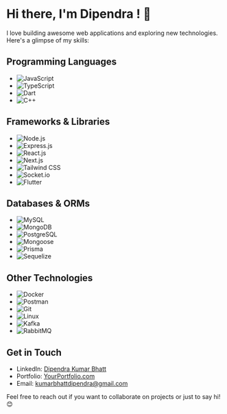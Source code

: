 # Hi there, I'm Dipendra ! 👋

I love building awesome web applications and exploring new technologies. Here's a glimpse of my skills:

## Programming Languages
- ![JavaScript](https://img.shields.io/badge/-JavaScript-yellow?style=flat-square&logo=javascript&logoColor=white)
- ![TypeScript](https://img.shields.io/badge/-TypeScript-blue?style=flat-square&logo=typescript&logoColor=white)
- ![Dart](https://img.shields.io/badge/-Dart-0175C2?style=flat-square&logo=dart&logoColor=white)
- ![C++](https://img.shields.io/badge/-C++-00599C?style=flat-square&logo=c%2B%2B&logoColor=white)

## Frameworks & Libraries
- ![Node.js](https://img.shields.io/badge/-Node.js-green?style=flat-square&logo=node.js&logoColor=white)
- ![Express.js](https://img.shields.io/badge/-Express.js-lightgrey?style=flat-square&logo=express&logoColor=white)
- ![React.js](https://img.shields.io/badge/-React.js-blue?style=flat-square&logo=react&logoColor=white)
- ![Next.js](https://img.shields.io/badge/-Next.js-black?style=flat-square&logo=next.js&logoColor=white)
- ![Tailwind CSS](https://img.shields.io/badge/-Tailwind_CSS-38B2AC?style=flat-square&logo=tailwind-css&logoColor=white)
- ![Socket.io](https://img.shields.io/badge/-Socket.io-grey?style=flat-square&logo=socket.io&logoColor=white)
- ![Flutter](https://img.shields.io/badge/-Flutter-02569B?style=flat-square&logo=flutter&logoColor=white)

## Databases & ORMs
- ![MySQL](https://img.shields.io/badge/-MySQL-blue?style=flat-square&logo=mysql&logoColor=white)
- ![MongoDB](https://img.shields.io/badge/-MongoDB-green?style=flat-square&logo=mongodb&logoColor=white)
- ![PostgreSQL](https://img.shields.io/badge/-PostgreSQL-blue?style=flat-square&logo=postgresql&logoColor=white)
- ![Mongoose](https://img.shields.io/badge/-Mongoose-green?style=flat-square&logo=mongoose&logoColor=white)
- ![Prisma](https://img.shields.io/badge/-Prisma-2D3748?style=flat-square&logo=prisma&logoColor=white)
- ![Sequelize](https://img.shields.io/badge/-Sequelize-blue?style=flat-square&logo=sequelize&logoColor=white)

## Other Technologies
- ![Docker](https://img.shields.io/badge/-Docker-blue?style=flat-square&logo=docker&logoColor=white)
- ![Postman](https://img.shields.io/badge/-Postman-orange?style=flat-square&logo=postman&logoColor=white)
- ![Git](https://img.shields.io/badge/-Git-F05032?style=flat-square&logo=git&logoColor=white)
- ![Linux](https://img.shields.io/badge/-Linux-black?style=flat-square&logo=linux&logoColor=white)
- ![Kafka](https://img.shields.io/badge/-Kafka-black?style=flat-square&logo=apache-kafka&logoColor=white)
- ![RabbitMQ](https://img.shields.io/badge/-RabbitMQ-orange?style=flat-square&logo=rabbitmq&logoColor=white)


## Get in Touch
- LinkedIn: [Dipendra Kumar Bhatt](https://www.linkedin.com/in/dipendra-kumar-bhatt-b42869189/)
- Portfolio: [YourPortfolio.com](https://www.dipendrabhatt.com.np)
- Email: kumarbhattdipendra@gmail.com

Feel free to reach out if you want to collaborate on projects or just to say hi! 😊
